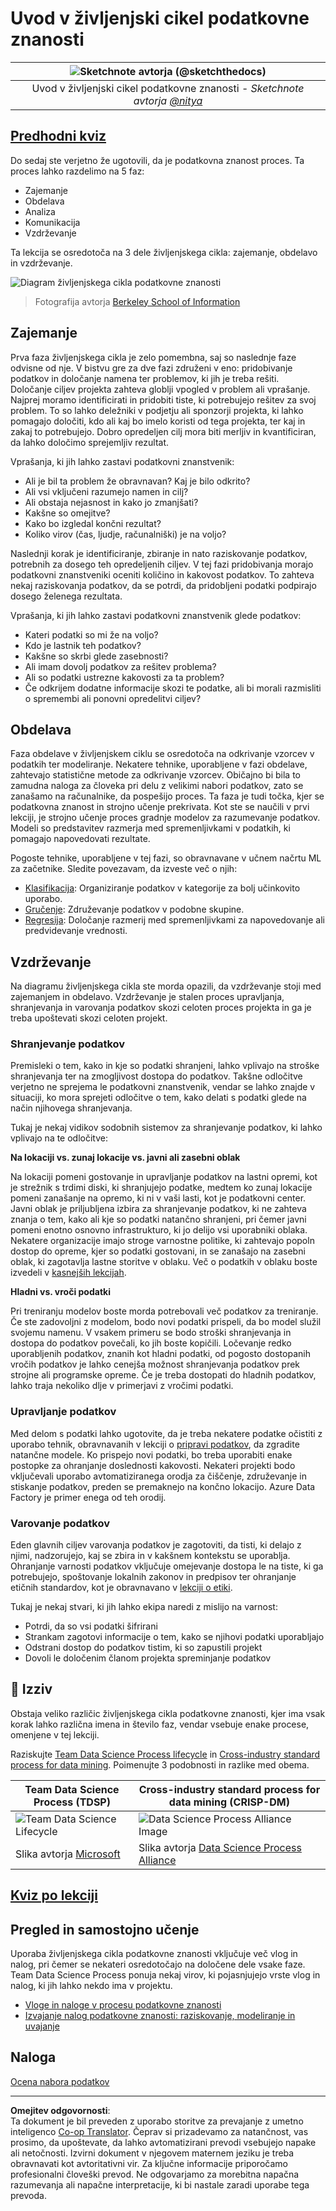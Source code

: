 <!--
CO_OP_TRANSLATOR_METADATA:
{
  "original_hash": "07478c2092203a69087b9c76b1f4dd56",
  "translation_date": "2025-09-05T19:37:50+00:00",
  "source_file": "4-Data-Science-Lifecycle/14-Introduction/README.md",
  "language_code": "sl"
}
-->
# Uvod v življenjski cikel podatkovne znanosti

|![ Sketchnote avtorja [(@sketchthedocs)](https://sketchthedocs.dev) ](../../sketchnotes/14-DataScience-Lifecycle.png)|
|:---:|
| Uvod v življenjski cikel podatkovne znanosti - _Sketchnote avtorja [@nitya](https://twitter.com/nitya)_ |

## [Predhodni kviz](https://ff-quizzes.netlify.app/en/ds/quiz/26)

Do sedaj ste verjetno že ugotovili, da je podatkovna znanost proces. Ta proces lahko razdelimo na 5 faz:

- Zajemanje
- Obdelava
- Analiza
- Komunikacija
- Vzdrževanje

Ta lekcija se osredotoča na 3 dele življenjskega cikla: zajemanje, obdelavo in vzdrževanje.

![Diagram življenjskega cikla podatkovne znanosti](../../../../4-Data-Science-Lifecycle/14-Introduction/images/data-science-lifecycle.jpg)
> Fotografija avtorja [Berkeley School of Information](https://ischoolonline.berkeley.edu/data-science/what-is-data-science/)

## Zajemanje

Prva faza življenjskega cikla je zelo pomembna, saj so naslednje faze odvisne od nje. V bistvu gre za dve fazi združeni v eno: pridobivanje podatkov in določanje namena ter problemov, ki jih je treba rešiti.  
Določanje ciljev projekta zahteva globlji vpogled v problem ali vprašanje. Najprej moramo identificirati in pridobiti tiste, ki potrebujejo rešitev za svoj problem. To so lahko deležniki v podjetju ali sponzorji projekta, ki lahko pomagajo določiti, kdo ali kaj bo imelo koristi od tega projekta, ter kaj in zakaj to potrebujejo. Dobro opredeljen cilj mora biti merljiv in kvantificiran, da lahko določimo sprejemljiv rezultat.

Vprašanja, ki jih lahko zastavi podatkovni znanstvenik:
- Ali je bil ta problem že obravnavan? Kaj je bilo odkrito?
- Ali vsi vključeni razumejo namen in cilj?
- Ali obstaja nejasnost in kako jo zmanjšati?
- Kakšne so omejitve?
- Kako bo izgledal končni rezultat?
- Koliko virov (čas, ljudje, računalniški) je na voljo?

Naslednji korak je identificiranje, zbiranje in nato raziskovanje podatkov, potrebnih za dosego teh opredeljenih ciljev. V tej fazi pridobivanja morajo podatkovni znanstveniki oceniti količino in kakovost podatkov. To zahteva nekaj raziskovanja podatkov, da se potrdi, da pridobljeni podatki podpirajo dosego želenega rezultata.

Vprašanja, ki jih lahko zastavi podatkovni znanstvenik glede podatkov:
- Kateri podatki so mi že na voljo?
- Kdo je lastnik teh podatkov?
- Kakšne so skrbi glede zasebnosti?
- Ali imam dovolj podatkov za rešitev problema?
- Ali so podatki ustrezne kakovosti za ta problem?
- Če odkrijem dodatne informacije skozi te podatke, ali bi morali razmisliti o spremembi ali ponovni opredelitvi ciljev?

## Obdelava

Faza obdelave v življenjskem ciklu se osredotoča na odkrivanje vzorcev v podatkih ter modeliranje. Nekatere tehnike, uporabljene v fazi obdelave, zahtevajo statistične metode za odkrivanje vzorcev. Običajno bi bila to zamudna naloga za človeka pri delu z velikimi nabori podatkov, zato se zanašamo na računalnike, da pospešijo proces. Ta faza je tudi točka, kjer se podatkovna znanost in strojno učenje prekrivata. Kot ste se naučili v prvi lekciji, je strojno učenje proces gradnje modelov za razumevanje podatkov. Modeli so predstavitev razmerja med spremenljivkami v podatkih, ki pomagajo napovedovati rezultate.

Pogoste tehnike, uporabljene v tej fazi, so obravnavane v učnem načrtu ML za začetnike. Sledite povezavam, da izveste več o njih:

- [Klasifikacija](https://github.com/microsoft/ML-For-Beginners/tree/main/4-Classification): Organiziranje podatkov v kategorije za bolj učinkovito uporabo.
- [Gručenje](https://github.com/microsoft/ML-For-Beginners/tree/main/5-Clustering): Združevanje podatkov v podobne skupine.
- [Regresija](https://github.com/microsoft/ML-For-Beginners/tree/main/2-Regression): Določanje razmerij med spremenljivkami za napovedovanje ali predvidevanje vrednosti.

## Vzdrževanje

Na diagramu življenjskega cikla ste morda opazili, da vzdrževanje stoji med zajemanjem in obdelavo. Vzdrževanje je stalen proces upravljanja, shranjevanja in varovanja podatkov skozi celoten proces projekta in ga je treba upoštevati skozi celoten projekt.

### Shranjevanje podatkov

Premisleki o tem, kako in kje so podatki shranjeni, lahko vplivajo na stroške shranjevanja ter na zmogljivost dostopa do podatkov. Takšne odločitve verjetno ne sprejema le podatkovni znanstvenik, vendar se lahko znajde v situaciji, ko mora sprejeti odločitve o tem, kako delati s podatki glede na način njihovega shranjevanja.

Tukaj je nekaj vidikov sodobnih sistemov za shranjevanje podatkov, ki lahko vplivajo na te odločitve:

**Na lokaciji vs. zunaj lokacije vs. javni ali zasebni oblak**

Na lokaciji pomeni gostovanje in upravljanje podatkov na lastni opremi, kot je strežnik s trdimi diski, ki shranjujejo podatke, medtem ko zunaj lokacije pomeni zanašanje na opremo, ki ni v vaši lasti, kot je podatkovni center. Javni oblak je priljubljena izbira za shranjevanje podatkov, ki ne zahteva znanja o tem, kako ali kje so podatki natančno shranjeni, pri čemer javni pomeni enotno osnovno infrastrukturo, ki jo delijo vsi uporabniki oblaka. Nekatere organizacije imajo stroge varnostne politike, ki zahtevajo popoln dostop do opreme, kjer so podatki gostovani, in se zanašajo na zasebni oblak, ki zagotavlja lastne storitve v oblaku. Več o podatkih v oblaku boste izvedeli v [kasnejših lekcijah](https://github.com/microsoft/Data-Science-For-Beginners/tree/main/5-Data-Science-In-Cloud).

**Hladni vs. vroči podatki**

Pri treniranju modelov boste morda potrebovali več podatkov za treniranje. Če ste zadovoljni z modelom, bodo novi podatki prispeli, da bo model služil svojemu namenu. V vsakem primeru se bodo stroški shranjevanja in dostopa do podatkov povečali, ko jih boste kopičili. Ločevanje redko uporabljenih podatkov, znanih kot hladni podatki, od pogosto dostopanih vročih podatkov je lahko cenejša možnost shranjevanja podatkov prek strojne ali programske opreme. Če je treba dostopati do hladnih podatkov, lahko traja nekoliko dlje v primerjavi z vročimi podatki.

### Upravljanje podatkov

Med delom s podatki lahko ugotovite, da je treba nekatere podatke očistiti z uporabo tehnik, obravnavanih v lekciji o [pripravi podatkov](https://github.com/microsoft/Data-Science-For-Beginners/tree/main/2-Working-With-Data/08-data-preparation), da zgradite natančne modele. Ko prispejo novi podatki, bo treba uporabiti enake postopke za ohranjanje doslednosti kakovosti. Nekateri projekti bodo vključevali uporabo avtomatiziranega orodja za čiščenje, združevanje in stiskanje podatkov, preden se premaknejo na končno lokacijo. Azure Data Factory je primer enega od teh orodij.

### Varovanje podatkov

Eden glavnih ciljev varovanja podatkov je zagotoviti, da tisti, ki delajo z njimi, nadzorujejo, kaj se zbira in v kakšnem kontekstu se uporablja. Ohranjanje varnosti podatkov vključuje omejevanje dostopa le na tiste, ki ga potrebujejo, spoštovanje lokalnih zakonov in predpisov ter ohranjanje etičnih standardov, kot je obravnavano v [lekciji o etiki](https://github.com/microsoft/Data-Science-For-Beginners/tree/main/1-Introduction/02-ethics).

Tukaj je nekaj stvari, ki jih lahko ekipa naredi z mislijo na varnost:
- Potrdi, da so vsi podatki šifrirani
- Strankam zagotovi informacije o tem, kako se njihovi podatki uporabljajo
- Odstrani dostop do podatkov tistim, ki so zapustili projekt
- Dovoli le določenim članom projekta spreminjanje podatkov

## 🚀 Izziv

Obstaja veliko različic življenjskega cikla podatkovne znanosti, kjer ima vsak korak lahko različna imena in število faz, vendar vsebuje enake procese, omenjene v tej lekciji.

Raziskujte [Team Data Science Process lifecycle](https://docs.microsoft.com/en-us/azure/architecture/data-science-process/lifecycle) in [Cross-industry standard process for data mining](https://www.datascience-pm.com/crisp-dm-2/). Poimenujte 3 podobnosti in razlike med obema.

|Team Data Science Process (TDSP)|Cross-industry standard process for data mining (CRISP-DM)|
|--|--|
|![Team Data Science Lifecycle](../../../../4-Data-Science-Lifecycle/14-Introduction/images/tdsp-lifecycle2.png) | ![Data Science Process Alliance Image](../../../../4-Data-Science-Lifecycle/14-Introduction/images/CRISP-DM.png) |
| Slika avtorja [Microsoft](https://docs.microsoft.comazure/architecture/data-science-process/lifecycle) | Slika avtorja [Data Science Process Alliance](https://www.datascience-pm.com/crisp-dm-2/) |

## [Kviz po lekciji](https://ff-quizzes.netlify.app/en/ds/quiz/27)

## Pregled in samostojno učenje

Uporaba življenjskega cikla podatkovne znanosti vključuje več vlog in nalog, pri čemer se nekateri osredotočajo na določene dele vsake faze. Team Data Science Process ponuja nekaj virov, ki pojasnjujejo vrste vlog in nalog, ki jih lahko nekdo ima v projektu.

* [Vloge in naloge v procesu podatkovne znanosti](https://docs.microsoft.com/en-us/azure/architecture/data-science-process/roles-tasks)
* [Izvajanje nalog podatkovne znanosti: raziskovanje, modeliranje in uvajanje](https://docs.microsoft.com/en-us/azure/architecture/data-science-process/execute-data-science-tasks)

## Naloga

[Ocena nabora podatkov](assignment.md)

---

**Omejitev odgovornosti**:  
Ta dokument je bil preveden z uporabo storitve za prevajanje z umetno inteligenco [Co-op Translator](https://github.com/Azure/co-op-translator). Čeprav si prizadevamo za natančnost, vas prosimo, da upoštevate, da lahko avtomatizirani prevodi vsebujejo napake ali netočnosti. Izvirni dokument v njegovem maternem jeziku je treba obravnavati kot avtoritativni vir. Za ključne informacije priporočamo profesionalni človeški prevod. Ne odgovarjamo za morebitna napačna razumevanja ali napačne interpretacije, ki bi nastale zaradi uporabe tega prevoda.